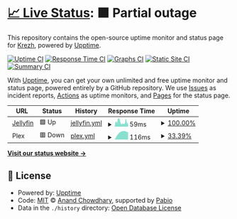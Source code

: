# [📈 Live Status](https://krezh.github.io/upptime): <!--live status--> **🟧 Partial outage**

This repository contains the open-source uptime monitor and status page for [Krezh](https://krezh.github.io/upptime), powered by [Upptime](https://github.com/upptime/upptime).

[![Uptime CI](https://github.com/krezh/upptime/workflows/Uptime%20CI/badge.svg)](https://github.com/krezh/upptime/actions?query=workflow%3A%22Uptime+CI%22)
[![Response Time CI](https://github.com/krezh/upptime/workflows/Response%20Time%20CI/badge.svg)](https://github.com/krezh/upptime/actions?query=workflow%3A%22Response+Time+CI%22)
[![Graphs CI](https://github.com/krezh/upptime/workflows/Graphs%20CI/badge.svg)](https://github.com/krezh/upptime/actions?query=workflow%3A%22Graphs+CI%22)
[![Static Site CI](https://github.com/krezh/upptime/workflows/Static%20Site%20CI/badge.svg)](https://github.com/krezh/upptime/actions?query=workflow%3A%22Static+Site+CI%22)
[![Summary CI](https://github.com/krezh/upptime/workflows/Summary%20CI/badge.svg)](https://github.com/krezh/upptime/actions?query=workflow%3A%22Summary+CI%22)

With [Upptime](https://upptime.js.org), you can get your own unlimited and free uptime monitor and status page, powered entirely by a GitHub repository. We use [Issues](https://github.com/krezh/upptime/issues) as incident reports, [Actions](https://github.com/krezh/upptime/actions) as uptime monitors, and [Pages](https://krezh.github.io/upptime) for the status page.

<!--start: status pages-->
<!-- This summary is generated by Upptime (https://github.com/upptime/upptime) -->
<!-- Do not edit this manually, your changes will be overwritten -->
<!-- prettier-ignore -->
| URL | Status | History | Response Time | Uptime |
| --- | ------ | ------- | ------------- | ------ |
| <img alt="" src="https://icons.duckduckgo.com/ip3/jellyfin.plexuz.xyz.ico" height="13"> [Jellyfin](https://jellyfin.plexuz.xyz) | 🟩 Up | [jellyfin.yml](https://github.com/krezh/upptime/commits/HEAD/history/jellyfin.yml) | <details><summary><img alt="Response time graph" src="./graphs/jellyfin/response-time-week.png" height="20"> 59ms</summary><br><a href="https://krezh.github.io/upptime/history/jellyfin"><img alt="Response time 59" src="https://img.shields.io/endpoint?url=https%3A%2F%2Fraw.githubusercontent.com%2Fkrezh%2Fupptime%2FHEAD%2Fapi%2Fjellyfin%2Fresponse-time.json"></a><br><a href="https://krezh.github.io/upptime/history/jellyfin"><img alt="24-hour response time 59" src="https://img.shields.io/endpoint?url=https%3A%2F%2Fraw.githubusercontent.com%2Fkrezh%2Fupptime%2FHEAD%2Fapi%2Fjellyfin%2Fresponse-time-day.json"></a><br><a href="https://krezh.github.io/upptime/history/jellyfin"><img alt="7-day response time 59" src="https://img.shields.io/endpoint?url=https%3A%2F%2Fraw.githubusercontent.com%2Fkrezh%2Fupptime%2FHEAD%2Fapi%2Fjellyfin%2Fresponse-time-week.json"></a><br><a href="https://krezh.github.io/upptime/history/jellyfin"><img alt="30-day response time 59" src="https://img.shields.io/endpoint?url=https%3A%2F%2Fraw.githubusercontent.com%2Fkrezh%2Fupptime%2FHEAD%2Fapi%2Fjellyfin%2Fresponse-time-month.json"></a><br><a href="https://krezh.github.io/upptime/history/jellyfin"><img alt="1-year response time 59" src="https://img.shields.io/endpoint?url=https%3A%2F%2Fraw.githubusercontent.com%2Fkrezh%2Fupptime%2FHEAD%2Fapi%2Fjellyfin%2Fresponse-time-year.json"></a></details> | <details><summary><a href="https://krezh.github.io/upptime/history/jellyfin">100.00%</a></summary><a href="https://krezh.github.io/upptime/history/jellyfin"><img alt="All-time uptime 100.00%" src="https://img.shields.io/endpoint?url=https%3A%2F%2Fraw.githubusercontent.com%2Fkrezh%2Fupptime%2FHEAD%2Fapi%2Fjellyfin%2Fuptime.json"></a><br><a href="https://krezh.github.io/upptime/history/jellyfin"><img alt="24-hour uptime 100.00%" src="https://img.shields.io/endpoint?url=https%3A%2F%2Fraw.githubusercontent.com%2Fkrezh%2Fupptime%2FHEAD%2Fapi%2Fjellyfin%2Fuptime-day.json"></a><br><a href="https://krezh.github.io/upptime/history/jellyfin"><img alt="7-day uptime 100.00%" src="https://img.shields.io/endpoint?url=https%3A%2F%2Fraw.githubusercontent.com%2Fkrezh%2Fupptime%2FHEAD%2Fapi%2Fjellyfin%2Fuptime-week.json"></a><br><a href="https://krezh.github.io/upptime/history/jellyfin"><img alt="30-day uptime 100.00%" src="https://img.shields.io/endpoint?url=https%3A%2F%2Fraw.githubusercontent.com%2Fkrezh%2Fupptime%2FHEAD%2Fapi%2Fjellyfin%2Fuptime-month.json"></a><br><a href="https://krezh.github.io/upptime/history/jellyfin"><img alt="1-year uptime 100.00%" src="https://img.shields.io/endpoint?url=https%3A%2F%2Fraw.githubusercontent.com%2Fkrezh%2Fupptime%2FHEAD%2Fapi%2Fjellyfin%2Fuptime-year.json"></a></details>
| <img alt="" src="https://icons.duckduckgo.com/ip3/null.ico" height="13"> Plex | 🟥 Down | [plex.yml](https://github.com/krezh/upptime/commits/HEAD/history/plex.yml) | <details><summary><img alt="Response time graph" src="./graphs/plex/response-time-week.png" height="20"> 116ms</summary><br><a href="https://krezh.github.io/upptime/history/plex"><img alt="Response time 116" src="https://img.shields.io/endpoint?url=https%3A%2F%2Fraw.githubusercontent.com%2Fkrezh%2Fupptime%2FHEAD%2Fapi%2Fplex%2Fresponse-time.json"></a><br><a href="https://krezh.github.io/upptime/history/plex"><img alt="24-hour response time 116" src="https://img.shields.io/endpoint?url=https%3A%2F%2Fraw.githubusercontent.com%2Fkrezh%2Fupptime%2FHEAD%2Fapi%2Fplex%2Fresponse-time-day.json"></a><br><a href="https://krezh.github.io/upptime/history/plex"><img alt="7-day response time 116" src="https://img.shields.io/endpoint?url=https%3A%2F%2Fraw.githubusercontent.com%2Fkrezh%2Fupptime%2FHEAD%2Fapi%2Fplex%2Fresponse-time-week.json"></a><br><a href="https://krezh.github.io/upptime/history/plex"><img alt="30-day response time 116" src="https://img.shields.io/endpoint?url=https%3A%2F%2Fraw.githubusercontent.com%2Fkrezh%2Fupptime%2FHEAD%2Fapi%2Fplex%2Fresponse-time-month.json"></a><br><a href="https://krezh.github.io/upptime/history/plex"><img alt="1-year response time 116" src="https://img.shields.io/endpoint?url=https%3A%2F%2Fraw.githubusercontent.com%2Fkrezh%2Fupptime%2FHEAD%2Fapi%2Fplex%2Fresponse-time-year.json"></a></details> | <details><summary><a href="https://krezh.github.io/upptime/history/plex">33.39%</a></summary><a href="https://krezh.github.io/upptime/history/plex"><img alt="All-time uptime 33.39%" src="https://img.shields.io/endpoint?url=https%3A%2F%2Fraw.githubusercontent.com%2Fkrezh%2Fupptime%2FHEAD%2Fapi%2Fplex%2Fuptime.json"></a><br><a href="https://krezh.github.io/upptime/history/plex"><img alt="24-hour uptime 33.39%" src="https://img.shields.io/endpoint?url=https%3A%2F%2Fraw.githubusercontent.com%2Fkrezh%2Fupptime%2FHEAD%2Fapi%2Fplex%2Fuptime-day.json"></a><br><a href="https://krezh.github.io/upptime/history/plex"><img alt="7-day uptime 33.39%" src="https://img.shields.io/endpoint?url=https%3A%2F%2Fraw.githubusercontent.com%2Fkrezh%2Fupptime%2FHEAD%2Fapi%2Fplex%2Fuptime-week.json"></a><br><a href="https://krezh.github.io/upptime/history/plex"><img alt="30-day uptime 33.39%" src="https://img.shields.io/endpoint?url=https%3A%2F%2Fraw.githubusercontent.com%2Fkrezh%2Fupptime%2FHEAD%2Fapi%2Fplex%2Fuptime-month.json"></a><br><a href="https://krezh.github.io/upptime/history/plex"><img alt="1-year uptime 33.39%" src="https://img.shields.io/endpoint?url=https%3A%2F%2Fraw.githubusercontent.com%2Fkrezh%2Fupptime%2FHEAD%2Fapi%2Fplex%2Fuptime-year.json"></a></details>

<!--end: status pages-->

[**Visit our status website →**](https://krezh.github.io/upptime)

## 📄 License

- Powered by: [Upptime](https://github.com/upptime/upptime)
- Code: [MIT](./LICENSE) © [Anand Chowdhary](https://anandchowdhary.com), supported by [Pabio](https://pabio.com)
- Data in the `./history` directory: [Open Database License](https://opendatacommons.org/licenses/odbl/1-0/)
